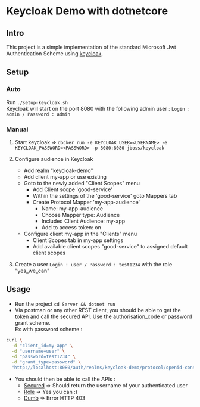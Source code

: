 # Keycloak Demo with dotnetcore

## Intro
This project is a simple implementation of the standard Microsoft Jwt Authentication Scheme using 
[keycloak](https://www.keycloak.org/).

## Setup
### Auto
Run `./setup-keycloak.sh` <br>
Keycloak will start on the port 8080 with the following admin user : `Login : admin / Password : admin`

### Manual
1. Start keycloak => 
`docker run -e KEYCLOAK_USER=<USERNAME> -e KEYCLOAK_PASSWORD=<PASSWORD> -p 8080:8080 jboss/keycloak`

2. Configure audience in Keycloak
    * Add realm "keycloak-demo"
    * Add client my-app or use existing
    * Goto to the newly added "Client Scopes" menu
      * Add Client scope 'good-service'
      * Within the settings of the 'good-service' goto Mappers tab
      * Create Protocol Mapper 'my-app-audience'
          * Name: my-app-audience
          * Choose Mapper type: Audience
          * Included Client Audience: my-app
          * Add to access token: on
    * Configure client my-app in the "Clients" menu
      * Client Scopes tab in my-app settings
      * Add available client scopes "good-service" to assigned default client scopes
  
3. Create a user `Login : user / Password : test1234` with the role "yes_we_can"

## Usage
* Run the project `cd Server && dotnet run`
* Via postman or any other REST client, you should be able to get the token and call the secured API.
Use the authorisation_code or password grant scheme.<br>
Ex with password scheme : 
```bash
curl \
  -d "client_id=my-app" \
  -d "username=user" \
  -d "password=test1234" \
  -d "grant_type=password" \
  "http://localhost:8080/auth/realms/keycloak-demo/protocol/openid-connect/token"

```
* You should then be able to call the APIs :
    * [Secured](http://localhost:5000/secured) => Should return the username of your authenticated user
    * [Role](http://localhost:5000/secured/role) => Yes you can :)
    * [Dumb](http://localhost:5000/secured/dumb) => Error HTTP 403
